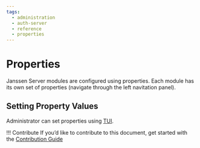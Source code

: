 ```yaml
---
tags:
  - administration
  - auth-server
  - reference
  - properties
---
```


# Properties

Janssen Server modules are configured using properties. Each module has its own set of properties (navigate through the
left navitation panel).

## Setting Property Values

Administrator can set properties using [TUI](../../../config-guide/jans-tui/README.md). 

!!! Contribute
If you’d like to contribute to this document, get started with the [Contribution Guide](https://docs.jans.io/head/CONTRIBUTING/#contributing-to-the-documentation)
